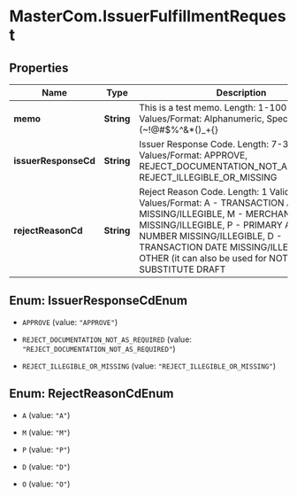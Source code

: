 # MasterCom.IssuerFulfillmentRequest

## Properties

Name | Type | Description | Notes
------------ | ------------- | ------------- | -------------
**memo** | **String** | This is a test memo.   Length: 1-100   Valid Values/Format: Alphanumeric, Special Char (~!@#$%^&amp;*()_+{}|:\&quot;&lt;&gt;?,./;&#39;[]-&#x3D;) | [optional] 
**issuerResponseCd** | **String** | Issuer Response Code.   Length: 7-36   Valid Values/Format: APPROVE, REJECT_DOCUMENTATION_NOT_AS_REQUIRED, REJECT_ILLEGIBLE_OR_MISSING | 
**rejectReasonCd** | **String** | Reject Reason Code.   Length: 1   Valid Values/Format: A - TRANSACTION AMOUNT MISSING/ILLEGIBLE, M - MERCHANT NAME MISSING/ILLEGIBLE, P - PRIMARY ACCOUNT NUMBER MISSING/ILLEGIBLE, D - TRANSACTION DATE MISSING/ILLEGIBLE, O - OTHER (it can also be used for NOT A SUBSTITUTE DRAFT | [optional] 



## Enum: IssuerResponseCdEnum


* `APPROVE` (value: `"APPROVE"`)

* `REJECT_DOCUMENTATION_NOT_AS_REQUIRED` (value: `"REJECT_DOCUMENTATION_NOT_AS_REQUIRED"`)

* `REJECT_ILLEGIBLE_OR_MISSING` (value: `"REJECT_ILLEGIBLE_OR_MISSING"`)





## Enum: RejectReasonCdEnum


* `A` (value: `"A"`)

* `M` (value: `"M"`)

* `P` (value: `"P"`)

* `D` (value: `"D"`)

* `O` (value: `"O"`)




